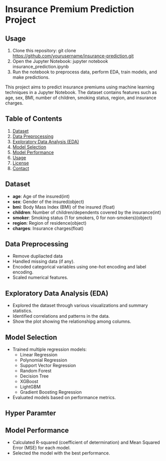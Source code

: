 # Insurance Premium Prediction Project
## Usage
1. Clone this repository:
git clone https://github.com/yourusername/insurance-prediction.git
2. Open the Jupyter Notebook:
jupyter notebook insurance_prediction.ipynb
3. Run the notebook to preprocess data, perform EDA, train models, and make predictions.

This project aims to predict insurance premiums using machine learning techniques in a Jupyter Notebook. The dataset contains features such as age, sex, BMI, number of children, smoking status, region, and insurance charges.

## Table of Contents
1. [Dataset](#dataset)
2. [Data Preprocessing](#data-preprocessing)
3. [Exploratory Data Analysis (EDA)](#eda)
4. [Model Selection](#model-selection)
5. [Model Performance](#model-performance)
6. [Usage](#usage)
7. [License](#license)
8. [Contact](#contact)

## Dataset
- **age**: Age of the insured(int)   
- **sex**: Gender of the insured(object)
- **bmi**: Body Mass Index (BMI) of the insured (float)
- **children**: Number of children/dependents covered by the insurance(int)
- **smoker**: Smoking status (1 for smokers, 0 for non-smokers)(object)
- **region**: Region of residence(object)
- **charges**: Insurance charges(float)

## Data Preprocessing
- Remove dupliacted data
- Handled missing data (if any).
- Encoded categorical variables using one-hot encoding and label encoding.
- Scaled numerical features.

## Exploratory Data Analysis (EDA)
- Explored the dataset through various visualizations and summary statistics.
- Identified correlations and patterns in the data.
- Show the plot showing the relationshipg among columns.

## Model Selection
- Trained multiple regression models:
  - Linear Regression
  - Polynomial Regression
  - Support Vector Regression
  - Random Forest
  - Decision Tree
  - XGBoost
  - LightGBM
  - Gradient Boosting Regression
- Evaluated models based on performance metrics.
## Hyper Paramter
## Model Performance
- Calculated R-squared (coefficient of determination) and Mean Squared Error (MSE) for each model.
- Selected the model with the best performance.


